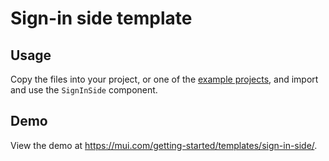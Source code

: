 # Sign-in side template

## Usage

<!-- #default-branch-switch -->

Copy the files into your project, or one of the [example projects](https://github.com/mui/mui/tree/master/examples), and import and use the `SignInSide` component.

## Demo

<!-- #default-branch-switch -->

View the demo at https://mui.com/getting-started/templates/sign-in-side/.
